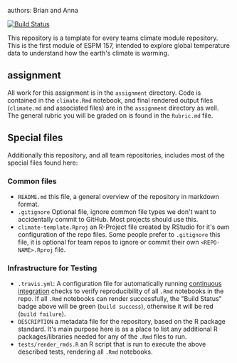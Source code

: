authors: Brian and Anna


[![Build Status](https://travis-ci.org/espm-157/2018-climate-module-brianhtruong.svg?branch=master)](https://travis-ci.org/espm-157/2018-climate-module-brianhtruong)


This repository is a template for every teams climate module repository. This is the first module of ESPM 157, intended to
explore global temperature data to understand how the earth's climate is warming. 

## assignment

All work for this assignment is in the `assignment` directory.  Code is contained in the `climate.Rmd` notebook, and final rendered output files (`climate.md` and associated files) are in the `assignment` directory as well. The general rubric you will be graded on is found in the `Rubric.md` file. 

## Special files

Additionally this repository, and all team repositories, includes most of the special files found here:

### Common files

- `README.md` this file, a general overview of the repository in markdown format.  
- `.gitignore` Optional file, ignore common file types we don't want to accidentally commit to GitHub. Most projects should use this. 
- `climate-template.Rproj` an R-Project file created by RStudio for it's own configuration of the repo files.  Some people prefer to `.gitignore` this file, it is optional for team repos to ignore or commit their own `<REPO-NAME>.Rproj` file. 

### Infrastructure for Testing

- `.travis.yml`: A configuration file for automatically running [continuous integration](https://travis-ci.com) checks to verify reproducibility of all `.Rmd` notebooks in the repo.  If all `.Rmd` notebooks can render successfully, the "Build Status" badge above will be green (`build success`), otherwise it will be red (`build failure`).  
- `DESCRIPTION` a metadata file for the repository, based on the R package standard. It's main purpose here is as a place to list any additional R packages/libraries needed for any of the `.Rmd` files to run.
- `tests/render_rmds.R` an R script that is run to execute the above described tests, rendering all `.Rmd` notebooks.  




